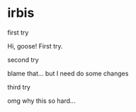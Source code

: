 # irbis
first try

Hi, goose! First try.

second try

blame that... but I need do some changes

third try 

omg why this so hard...

